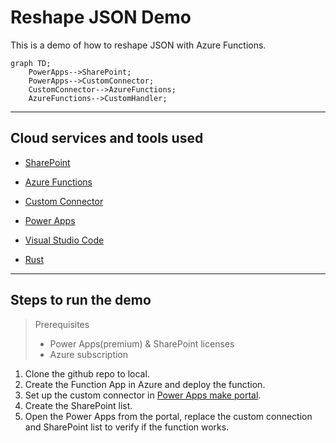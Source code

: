 # Reshape JSON Demo

This is a demo of how to reshape JSON with Azure Functions.

```mermaid
graph TD;
    PowerApps-->SharePoint;
    PowerApps-->CustomConnector;
    CustomConnector-->AzureFunctions;
    AzureFunctions-->CustomHandler;
```

---

## Cloud services and tools used

- [SharePoint](https://www.microsoft.com/en-sg/microsoft-365/sharepoint/collaboration/)

- [Azure Functions](https://docs.microsoft.com/en-us/azure/azure-functions/functions-overview)

- [Custom Connector](https://docs.microsoft.com/en-us/connectors/custom-connectors/)

- [Power Apps](https://powerapps.microsoft.com/)

- [Visual Studio Code](https://code.visualstudio.com/)

- [Rust](https://www.rust-lang.org/)

---

## Steps to run the demo

> Prerequisites
>
> - Power Apps(premium) & SharePoint licenses
> - Azure subscription

1. Clone the github repo to local.
2. Create the Function App in Azure and deploy the function.
3. Set up the custom connector in [Power Apps make portal](https://make.powerapps.com).
4. Create the SharePoint list.
5. Open the Power Apps from the portal, replace the custom connection and SharePoint list to verify if the function works.
